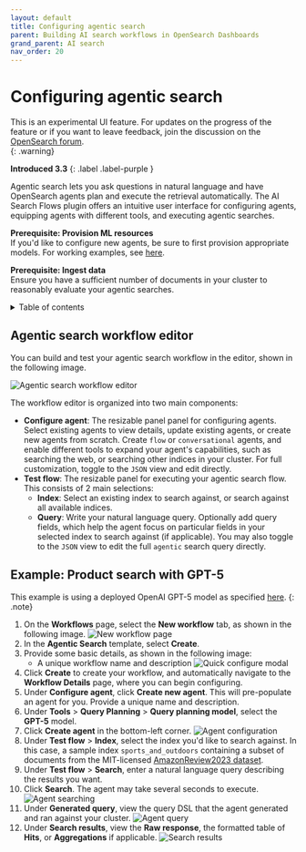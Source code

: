 ```yaml
---
layout: default
title: Configuring agentic search
parent: Building AI search workflows in OpenSearch Dashboards
grand_parent: AI search
nav_order: 20
---
```


# Configuring agentic search

This is an experimental UI feature. For updates on the progress of the feature or if you want to leave feedback, join the discussion on the [OpenSearch forum](https://forum.opensearch.org/).  
{: .warning}

**Introduced 3.3**
{: .label .label-purple }

Agentic search lets you ask questions in natural language and have OpenSearch agents plan and execute the retrieval automatically. The AI Search Flows plugin offers an intuitive user interface for configuring agents, equipping agents with different tools, and executing agentic searches.

**Prerequisite: Provision ML resources**<br>
If you'd like to configure new agents, be sure to first provision appropriate models. For working examples, see [here]({{site.url}}{{site.baseurl}}/TODO/).

**Prerequisite: Ingest data**<br>
Ensure you have a sufficient number of documents in your cluster to reasonably evaluate your agentic searches.

<details markdown="block">
  <summary>
    Table of contents
  </summary>
  {: .text-delta }
1. TOC
{:toc}
</details>

## Agentic search workflow editor

You can build and test your agentic search workflow in the editor, shown in the following image.

![Agentic search workflow editor]({{site.url}}{{site.baseurl}}/images/dashboards-flow-framework/agentic-search-editor.png)

The workflow editor is organized into two main components:

- **Configure agent**: The resizable panel panel for configuring agents. Select existing agents to view details, update existing agents, or create new agents from scratch. Create `flow` or `conversational` agents, and enable different tools to expand your agent's capabilities, such as searching the web, or searching other indices in your cluster. For full customization, toggle to the `JSON` view and edit directly.
- **Test flow**: The resizable panel for executing your agentic search flow. This consists of 2 main selections:
  - **Index**: Select an existing index to search against, or search against all available indices.
  - **Query**: Write your natural language query. Optionally add query fields, which help the agent focus on particular fields in your selected index to search against (if applicable). You may also toggle to the `JSON` view to edit the full `agentic` search query directly.

## Example: Product search with GPT-5

This example is using a deployed OpenAI GPT-5 model as specified [here]({{site.url}}{{site.baseurl}}/TODO/).
{: .note}

1. On the **Workflows** page, select the **New workflow** tab, as shown in the following image.
   ![New workflow page]({{site.url}}{{site.baseurl}}/images/dashboards-flow-framework/new-workflow-page.png)
2. In the **Agentic Search** template, select **Create**.
3. Provide some basic details, as shown in the following image:
   - A unique workflow name and description
     ![Quick configure modal]({{site.url}}{{site.baseurl}}/images/dashboards-flow-framework/agentic-search-quick-configure-modal.png)
4. Click **Create** to create your workflow, and automatically navigate to the **Workflow Details** page, where you can begin configuring.
5. Under **Configure agent**, click **Create new agent**. This will pre-populate an agent for you. Provide a unique name and description.
6. Under **Tools** > **Query Planning** > **Query planning model**, select the **GPT-5** model.
7. Click **Create agent** in the bottom-left corner.
   ![Agent configuration]({{site.url}}{{site.baseurl}}/images/dashboards-flow-framework/agent-configuration.png)
8. Under **Test flow** > **Index**, select the index you'd like to search against. In this case, a sample index `sports_and_outdoors` containing a subset of documents from the MIT-licensed [AmazonReview2023 dataset](https://github.com/hyp1231/AmazonReviews2023).
9. Under **Test flow** > **Search**, enter a natural language query describing the results you want.
10. Click **Search**. The agent may take several seconds to execute.
    ![Agent searching]({{site.url}}{{site.baseurl}}/images/dashboards-flow-framework/agent-searching.png)
11. Under **Generated query**, view the query DSL that the agent generated and ran against your cluster.
    ![Agent query]({{site.url}}{{site.baseurl}}/images/dashboards-flow-framework/agentic-search-agent-query.png)
12. Under **Search results**, view the **Raw response**, the formatted table of **Hits**, or **Aggregations** if applicable.
    ![Search results]({{site.url}}{{site.baseurl}}/images/dashboards-flow-framework/agentic-search-results.png)
